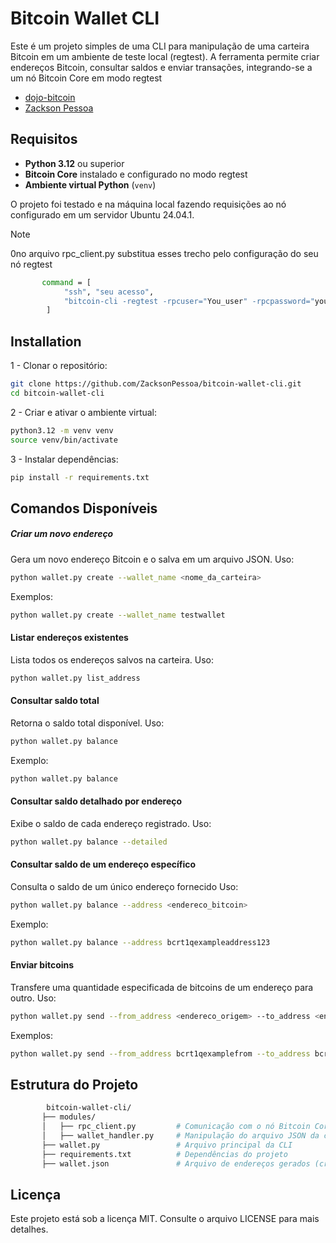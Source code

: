 # Bitcoin Wallet CLI

Este é um projeto simples de uma CLI para manipulação de uma carteira Bitcoin em um ambiente de teste local (regtest). A ferramenta permite criar endereços Bitcoin, consultar saldos e enviar transações, integrando-se a um nó Bitcoin Core em modo regtest

- [dojo-bitcoin](https://github.com/nrxschool/dojo-bitcoin/tree/main)
- [Zackson Pessoa](https://github.com/ZacksonPessoa)

## Requisitos

- **Python 3.12** ou superior  
- **Bitcoin Core** instalado e configurado no modo regtest  
- **Ambiente virtual Python** (`venv`)

O projeto foi testado e na máquina local fazendo requisições ao nó configurado em um servidor Ubuntu 24.04.1.

> [!NOTE] 
> 0no arquivo rpc_client.py 
> substitua esses trecho pelo configuração do seu nó regtest
```sh 
       command = [
            "ssh", "seu acesso",
            "bitcoin-cli -regtest -rpcuser="You_user" -rpcpassword="you_password" getnewaddress"
        ]
```





## Installation

1 - Clonar o repositório:

```sh
git clone https://github.com/ZacksonPessoa/bitcoin-wallet-cli.git
cd bitcoin-wallet-cli
```

2 - Criar e ativar o ambiente virtual:

```sh
python3.12 -m venv venv
source venv/bin/activate
```
3 - Instalar dependências:

```sh
pip install -r requirements.txt
```

## Comandos Disponíveis


##### Criar um novo endereço

Gera um novo endereço Bitcoin e o salva em um arquivo JSON.
Uso:
```sh
python wallet.py create --wallet_name <nome_da_carteira>
```
Exemplos:
```sh
python wallet.py create --wallet_name testwallet
```
#### Listar endereços existentes
Lista todos os endereços salvos na carteira.
Uso:

```sh
python wallet.py list_address
```
#### Consultar saldo total
Retorna o saldo total disponível.
Uso:
```sh
python wallet.py balance
```
Exemplo: 
```sh
python wallet.py balance
```

#### Consultar saldo detalhado por endereço
Exibe o saldo de cada endereço registrado.
Uso:
```sh
python wallet.py balance --detailed
```

#### Consultar saldo de um endereço específico
Consulta o saldo de um único endereço fornecido
Uso:
```sh
python wallet.py balance --address <endereco_bitcoin>
```
Exemplo:
```sh
python wallet.py balance --address bcrt1qexampleaddress123
```
#### Enviar bitcoins
Transfere uma quantidade especificada de bitcoins de um endereço para outro.
Uso:
```sh
python wallet.py send --from_address <endereco_origem> --to_address <endereco_destino> --amount <quantidade>
```
Exemplos:
```sh
python wallet.py send --from_address bcrt1qexamplefrom --to_address bcrt1qexampleto --amount 1.0
```



## Estrutura do Projeto
```sh
        bitcoin-wallet-cli/
       ├── modules/
       │   ├── rpc_client.py         # Comunicação com o nó Bitcoin Core
       │   ├── wallet_handler.py     # Manipulação do arquivo JSON da carteira
       ├── wallet.py                 # Arquivo principal da CLI
       ├── requirements.txt          # Dependências do projeto
       ├── wallet.json               # Arquivo de endereços gerados (criado >automaticamente)
````



## Licença

Este projeto está sob a licença MIT. Consulte o arquivo LICENSE para mais detalhes.
